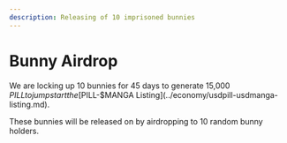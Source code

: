 ```yaml
---
description: Releasing of 10 imprisoned bunnies
---
```


# Bunny Airdrop

We are locking up 10 bunnies for 45 days to generate 15,000 $PILL to jump start the [$PILL-$MANGA Listing](../economy/usdpill-usdmanga-listing.md).

These bunnies will be released on by airdropping to 10 random bunny holders.
